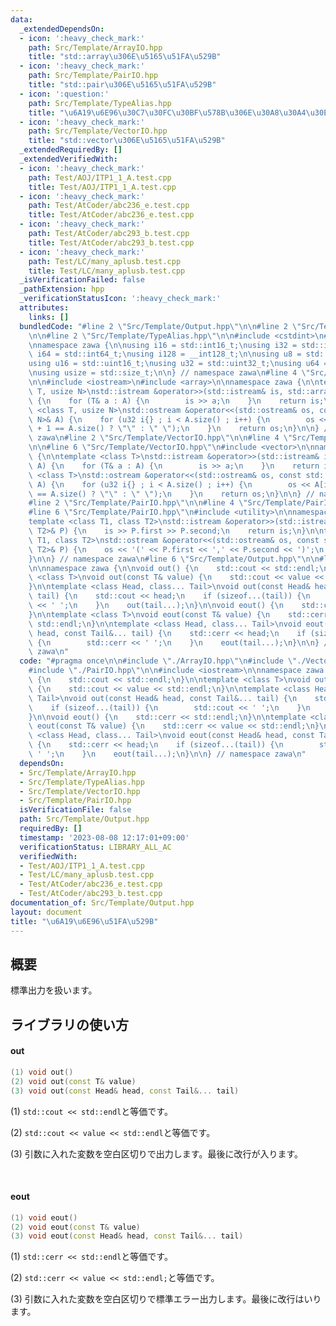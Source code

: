 ```yaml
---
data:
  _extendedDependsOn:
  - icon: ':heavy_check_mark:'
    path: Src/Template/ArrayIO.hpp
    title: "std::array\u306E\u5165\u51FA\u529B"
  - icon: ':heavy_check_mark:'
    path: Src/Template/PairIO.hpp
    title: "std::pair\u306E\u5165\u51FA\u529B"
  - icon: ':question:'
    path: Src/Template/TypeAlias.hpp
    title: "\u6A19\u6E96\u30C7\u30FC\u30BF\u578B\u306E\u30A8\u30A4\u30EA\u30A2\u30B9"
  - icon: ':heavy_check_mark:'
    path: Src/Template/VectorIO.hpp
    title: "std::vector\u306E\u5165\u51FA\u529B"
  _extendedRequiredBy: []
  _extendedVerifiedWith:
  - icon: ':heavy_check_mark:'
    path: Test/AOJ/ITP1_1_A.test.cpp
    title: Test/AOJ/ITP1_1_A.test.cpp
  - icon: ':heavy_check_mark:'
    path: Test/AtCoder/abc236_e.test.cpp
    title: Test/AtCoder/abc236_e.test.cpp
  - icon: ':heavy_check_mark:'
    path: Test/AtCoder/abc293_b.test.cpp
    title: Test/AtCoder/abc293_b.test.cpp
  - icon: ':heavy_check_mark:'
    path: Test/LC/many_aplusb.test.cpp
    title: Test/LC/many_aplusb.test.cpp
  _isVerificationFailed: false
  _pathExtension: hpp
  _verificationStatusIcon: ':heavy_check_mark:'
  attributes:
    links: []
  bundledCode: "#line 2 \"Src/Template/Output.hpp\"\n\n#line 2 \"Src/Template/ArrayIO.hpp\"\
    \n\n#line 2 \"Src/Template/TypeAlias.hpp\"\n\n#include <cstdint>\n#include <cstddef>\n\
    \nnamespace zawa {\n\nusing i16 = std::int16_t;\nusing i32 = std::int32_t;\nusing\
    \ i64 = std::int64_t;\nusing i128 = __int128_t;\n\nusing u8 = std::uint8_t;\n\
    using u16 = std::uint16_t;\nusing u32 = std::uint32_t;\nusing u64 = std::uint64_t;\n\
    \nusing usize = std::size_t;\n\n} // namespace zawa\n#line 4 \"Src/Template/ArrayIO.hpp\"\
    \n\n#include <iostream>\n#include <array>\n\nnamespace zawa {\n\ntemplate <class\
    \ T, usize N>\nstd::istream &operator>>(std::istream& is, std::array<T, N>& A)\
    \ {\n    for (T& a : A) {\n        is >> a;\n    }\n    return is;\n}\n\ntemplate\
    \ <class T, usize N>\nstd::ostream &operator<<(std::ostream& os, const std::array<T,\
    \ N>& A) {\n    for (u32 i{} ; i < A.size() ; i++) {\n        os << A[i] << (i\
    \ + 1 == A.size() ? \"\" : \" \");\n    }\n    return os;\n}\n\n} // namespace\
    \ zawa\n#line 2 \"Src/Template/VectorIO.hpp\"\n\n#line 4 \"Src/Template/VectorIO.hpp\"\
    \n\n#line 6 \"Src/Template/VectorIO.hpp\"\n#include <vector>\n\nnamespace zawa\
    \ {\n\ntemplate <class T>\nstd::istream &operator>>(std::istream& is, std::vector<T>&\
    \ A) {\n    for (T& a : A) {\n        is >> a;\n    }\n    return is;\n}\n\ntemplate\
    \ <class T>\nstd::ostream &operator<<(std::ostream& os, const std::vector<T>&\
    \ A) {\n    for (u32 i{} ; i < A.size() ; i++) {\n        os << A[i] << (i + 1\
    \ == A.size() ? \"\" : \" \");\n    }\n    return os;\n}\n\n} // namespace zawa\n\
    #line 2 \"Src/Template/PairIO.hpp\"\n\n#line 4 \"Src/Template/PairIO.hpp\"\n\n\
    #line 6 \"Src/Template/PairIO.hpp\"\n#include <utility>\n\nnamespace zawa {\n\n\
    template <class T1, class T2>\nstd::istream &operator>>(std::istream& is, std::pair<T1,\
    \ T2>& P) {\n    is >> P.first >> P.second;\n    return is;\n}\n\ntemplate <class\
    \ T1, class T2>\nstd::ostream &operator<<(std::ostream& os, const std::pair<T1,\
    \ T2>& P) {\n    os << '(' << P.first << ',' << P.second << ')';\n    return os;\n\
    }\n\n} // namespace zawa\n#line 6 \"Src/Template/Output.hpp\"\n\n#line 8 \"Src/Template/Output.hpp\"\
    \n\nnamespace zawa {\n\nvoid out() {\n    std::cout << std::endl;\n}\n\ntemplate\
    \ <class T>\nvoid out(const T& value) {\n    std::cout << value << std::endl;\n\
    }\n\ntemplate <class Head, class... Tail>\nvoid out(const Head& head, const Tail&...\
    \ tail) {\n    std::cout << head;\n    if (sizeof...(tail)) {\n        std::cout\
    \ << ' ';\n    }\n    out(tail...);\n}\n\nvoid eout() {\n    std::cerr << std::endl;\n\
    }\n\ntemplate <class T>\nvoid eout(const T& value) {\n    std::cerr << value <<\
    \ std::endl;\n}\n\ntemplate <class Head, class... Tail>\nvoid eout(const Head&\
    \ head, const Tail&... tail) {\n    std::cerr << head;\n    if (sizeof...(tail))\
    \ {\n        std::cerr << ' ';\n    }\n    eout(tail...);\n}\n\n} // namespace\
    \ zawa\n"
  code: "#pragma once\n\n#include \"./ArrayIO.hpp\"\n#include \"./VectorIO.hpp\"\n\
    #include \"./PairIO.hpp\"\n\n#include <iostream>\n\nnamespace zawa {\n\nvoid out()\
    \ {\n    std::cout << std::endl;\n}\n\ntemplate <class T>\nvoid out(const T& value)\
    \ {\n    std::cout << value << std::endl;\n}\n\ntemplate <class Head, class...\
    \ Tail>\nvoid out(const Head& head, const Tail&... tail) {\n    std::cout << head;\n\
    \    if (sizeof...(tail)) {\n        std::cout << ' ';\n    }\n    out(tail...);\n\
    }\n\nvoid eout() {\n    std::cerr << std::endl;\n}\n\ntemplate <class T>\nvoid\
    \ eout(const T& value) {\n    std::cerr << value << std::endl;\n}\n\ntemplate\
    \ <class Head, class... Tail>\nvoid eout(const Head& head, const Tail&... tail)\
    \ {\n    std::cerr << head;\n    if (sizeof...(tail)) {\n        std::cerr <<\
    \ ' ';\n    }\n    eout(tail...);\n}\n\n} // namespace zawa\n"
  dependsOn:
  - Src/Template/ArrayIO.hpp
  - Src/Template/TypeAlias.hpp
  - Src/Template/VectorIO.hpp
  - Src/Template/PairIO.hpp
  isVerificationFile: false
  path: Src/Template/Output.hpp
  requiredBy: []
  timestamp: '2023-08-08 12:17:01+09:00'
  verificationStatus: LIBRARY_ALL_AC
  verifiedWith:
  - Test/AOJ/ITP1_1_A.test.cpp
  - Test/LC/many_aplusb.test.cpp
  - Test/AtCoder/abc236_e.test.cpp
  - Test/AtCoder/abc293_b.test.cpp
documentation_of: Src/Template/Output.hpp
layout: document
title: "\u6A19\u6E96\u51FA\u529B"
---
```


## 概要

標準出力を扱います。

## ライブラリの使い方

#### out

```cpp
(1) void out()
(2) void out(const T& value)
(3) void out(const Head& head, const Tail&... tail)
```

(1) `std::cout << std::endl`と等価です。

(2) `std::cout << value << std::endl`と等価です。

(3) 引数に入れた変数を空白区切りで出力します。最後に改行が入ります。

<br />

#### eout

```cpp
(1) void eout()
(2) void eout(const T& value)
(3) void eout(const Head& head, const Tail&... tail)
```

(1) `std::cerr << std::endl`と等価です。

(2) `std::cerr << value << std::endl;`と等価です。

(3) 引数に入れた変数を空白区切りで標準エラー出力します。最後に改行はいります。
